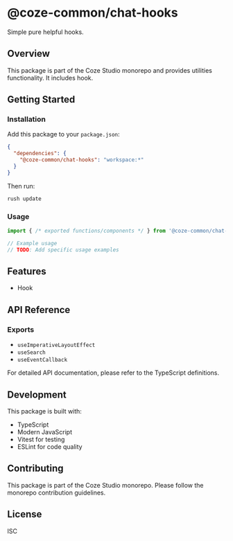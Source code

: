 # @coze-common/chat-hooks

Simple pure helpful hooks.

## Overview

This package is part of the Coze Studio monorepo and provides utilities functionality. It includes hook.

## Getting Started

### Installation

Add this package to your `package.json`:

```json
{
  "dependencies": {
    "@coze-common/chat-hooks": "workspace:*"
  }
}
```

Then run:

```bash
rush update
```

### Usage

```typescript
import { /* exported functions/components */ } from '@coze-common/chat-hooks';

// Example usage
// TODO: Add specific usage examples
```

## Features

- Hook

## API Reference

### Exports

- `useImperativeLayoutEffect`
- `useSearch`
- `useEventCallback`


For detailed API documentation, please refer to the TypeScript definitions.

## Development

This package is built with:

- TypeScript
- Modern JavaScript
- Vitest for testing
- ESLint for code quality

## Contributing

This package is part of the Coze Studio monorepo. Please follow the monorepo contribution guidelines.

## License

ISC
